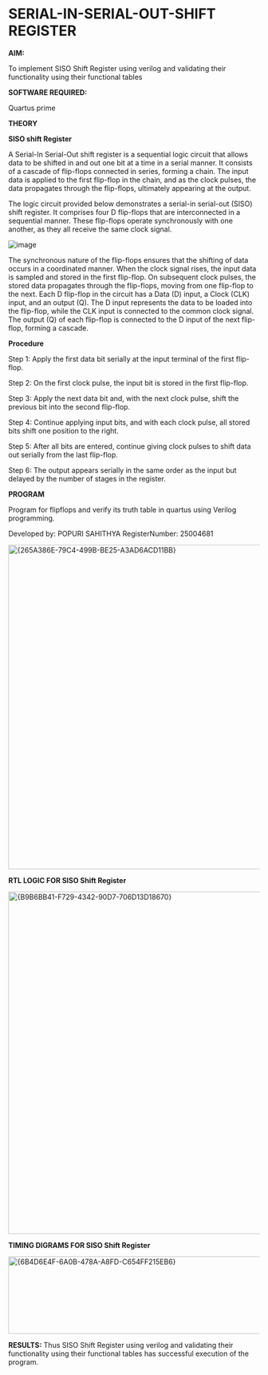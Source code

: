 # SERIAL-IN-SERIAL-OUT-SHIFT REGISTER

**AIM:**

To implement  SISO Shift Register using verilog and validating their functionality using their functional tables

**SOFTWARE REQUIRED:**

Quartus prime

**THEORY**

**SISO shift Register**

A Serial-In Serial-Out shift register is a sequential logic circuit that allows data to be shifted in and out one bit at a time in a serial manner. It consists of a cascade of flip-flops connected in series, forming a chain. The input data is applied to the first flip-flop in the chain, and as the clock pulses, the data propagates through the flip-flops, ultimately appearing at the output.

The logic circuit provided below demonstrates a serial-in serial-out (SISO) shift register. It comprises four D flip-flops that are interconnected in a sequential manner. These flip-flops operate synchronously with one another, as they all receive the same clock signal.

![image](https://github.com/naavaneetha/SERIAL-IN-SERIAL-OUT-SHIFTREGISTER/assets/154305477/e81c4072-37f9-46c6-8145-566764b74c3a)


The synchronous nature of the flip-flops ensures that the shifting of data occurs in a coordinated manner. When the clock signal rises, the input data is sampled and stored in the first flip-flop. On subsequent clock pulses, the stored data propagates through the flip-flops, moving from one flip-flop to the next.
Each D flip-flop in the circuit has a Data (D) input, a Clock (CLK) input, and an output (Q). The D input represents the data to be loaded into the flip-flop, while the CLK input is connected to the common clock signal. The output (Q) of each flip-flop is connected to the D input of the next flip-flop, forming a cascade.

**Procedure**

Step 1: Apply the first data bit serially at the input terminal of the first flip-flop.

Step 2: On the first clock pulse, the input bit is stored in the first flip-flop.

Step 3: Apply the next data bit and, with the next clock pulse, shift the previous bit into the second flip-flop.

Step 4: Continue applying input bits, and with each clock pulse, all stored bits shift one position to the right.

Step 5: After all bits are entered, continue giving clock pulses to shift data out serially from the last flip-flop.

Step 6: The output appears serially in the same order as the input but delayed by the number of stages in the register.

**PROGRAM**

 Program for flipflops and verify its truth table in quartus using Verilog programming.

Developed by: POPURI SAHITHYA  RegisterNumber: 25004681

<img width="1546" height="650" alt="{265A386E-79C4-499B-BE25-A3AD6ACD11BB}" src="https://github.com/user-attachments/assets/d9004c9d-f1b1-4141-8f94-e6c883676140" />

**RTL LOGIC FOR SISO Shift Register**

<img width="1496" height="686" alt="{B9B6BB41-F729-4342-90D7-706D13D18670}" src="https://github.com/user-attachments/assets/ed1fd96e-9c25-4bad-8778-eff60dfee020" />


**TIMING DIGRAMS FOR SISO Shift Register**

<img width="1028" height="155" alt="{6B4D6E4F-6A0B-478A-A8FD-C654FF215EB6}" src="https://github.com/user-attachments/assets/03640c6c-216b-468b-9d7c-30d452e25963" />

**RESULTS:**
Thus SISO Shift Register using verilog and validating their functionality using their functional tables has successful execution of the program.
